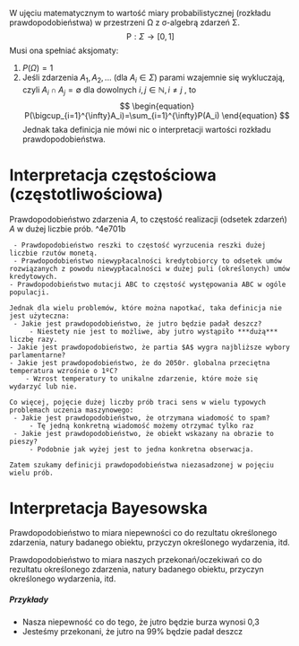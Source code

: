 W ujęciu matematycznym to wartość miary probabilistycznej (rozkładu prawdopodobieństwa) w przestrzeni Ω z σ-algebrą zdarzeń Σ. 
$$
\begin{equation}
\text{P}:\Sigma \longrightarrow [0,1]
\end{equation}
$$
Musi ona spełniać aksjomaty:
1. $P(\Omega)=1$
2. Jeśli zdarzenia $A_1, A_2,...$ (dla $A_i \in \Sigma)$ parami wzajemnie się wykluczają, czyli $A_i \cap A_j = \emptyset$ dla dowolnych $i,j \in \mathbb{N}, i\neq j$ , to
$$
\begin{equation}
P(\bigcup_{i=1}^{\infty}A_i)=\sum_{i=1}^{\infty}P(A_i)
\end{equation}
$$
Jednak taka definicja nie mówi nic o interpretacji wartości rozkładu prawdopodobieństwa. 

# Interpretacja częstościowa (częstotliwościowa)

Prawdopodobieństwo zdarzenia $A$, to częstość realizacji (odsetek zdarzeń) $A$ w dużej liczbie prób. ^4e701b

```ad-przyklady
 - Prawdopodobieństwo reszki to częstość wyrzucenia reszki dużej liczbie rzutów monetą.
 - Prawdopodobieństwo niewypłacalności kredytobiorcy to odsetek umów rozwiązanych z powodu niewypłacalności w dużej puli (określonych) umów kredytowych.
- Prawdopodobieństwo mutacji ABC to częstość występowania ABC w ogóle populacji.

Jednak dla wielu problemów, które można napotkać, taka definicja nie jest użyteczna:
 - Jakie jest prawdopodobieństwo, że jutro będzie padał deszcz?
	 - Niestety nie jest to możliwe, aby jutro wystąpiło ***dużą*** liczbę razy.
- Jakie jest prawdopodobieństwo, że partia $A$ wygra najbliższe wybory parlamentarne?
- Jakie jest prawdopodobieństwo, że do 2050r. globalna przeciętna temperatura wzrośnie o 1ºC?
	- Wzrost temperatury to unikalne zdarzenie, które może się wydarzyć lub nie.

Co więcej, pojęcie dużej liczby prób traci sens w wielu typowych problemach uczenia maszynowego:
 - Jakie jest prawdopodobieństwo, że otrzymana wiadomość to spam?
	 - Tę jedną konkretną wiadomość możemy otrzymać tylko raz
 - Jakie jest prawdopodobieństwo, że obiekt wskazany na obrazie to pieszy?
	 - Podobnie jak wyżej jest to jedna konkretna obserwacja.

Zatem szukamy definicji prawdopodobieństwa niezasadzonej w pojęciu wielu prób.
```

# Interpretacja Bayesowska

Prawdopodobieństwo to miara niepewności co do rezultatu określonego zdarzenia, natury badanego obiektu, przyczyn określonego wydarzenia, itd.

Prawdopodobieństwo to miara naszych przekonań/oczekiwań co do rezultatu określonego zdarzenia, natury badanego obiektu, przyczyn określonego wydarzenia, itd.

##### Przykłady
 - Nasza niepewność co do tego, że jutro będzie burza wynosi 0,3
 - Jesteśmy przekonani, że jutro na 99% będzie padał deszcz